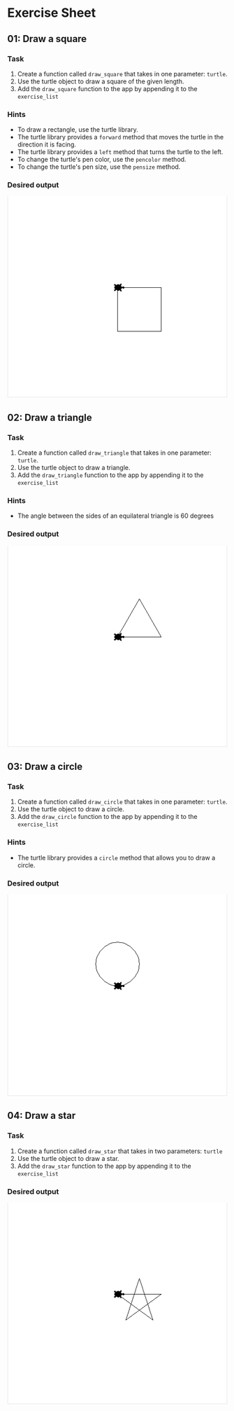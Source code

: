 # Exercise Sheet

## 01: Draw a square

### Task

1. Create a function called `draw_square` that takes in one parameter: `turtle`.
2. Use the turtle object to draw a square of the given length.
3. Add the `draw_square` function to the app by appending it to the `exercise_list`

### Hints
- To draw a rectangle, use the turtle library.
- The turtle library provides a `forward` method that moves the turtle in the direction it is facing.
- The turtle library provides a `left` method that turns the turtle to the left.
- To change the turtle's pen color, use the `pencolor` method.
- To change the turtle's pen size, use the `pensize` method.

### Desired output

![Square](../images/01_Getting_Started/square.png)



## 02: Draw a triangle

### Task

1. Create a function called `draw_triangle` that takes in one parameter: `turtle`.
2. Use the turtle object to draw a triangle.
3. Add the `draw_triangle` function to the app by appending it to the `exercise_list`

### Hints

- The angle between the sides of an equilateral triangle is 60 degrees

### Desired output

![Triangle](../images/01_Getting_Started/triangle.png)

## 03: Draw a circle

### Task

1. Create a function called `draw_circle` that takes in one parameter: `turtle`.
2. Use the turtle object to draw a circle.
3. Add the `draw_circle` function to the app by appending it to the `exercise_list`

### Hints

- The turtle library provides a `circle` method that allows you to draw a circle.

### Desired output

![Circle](../images/01_Getting_Started/circle.png)


## 04: Draw a star

### Task

1. Create a function called `draw_star` that takes in two parameters: `turtle`
2. Use the turtle object to draw a star.
3. Add the `draw_star` function to the app by appending it to the `exercise_list`

### Desired output

![Star](../images/01_Getting_Started/star.png)



